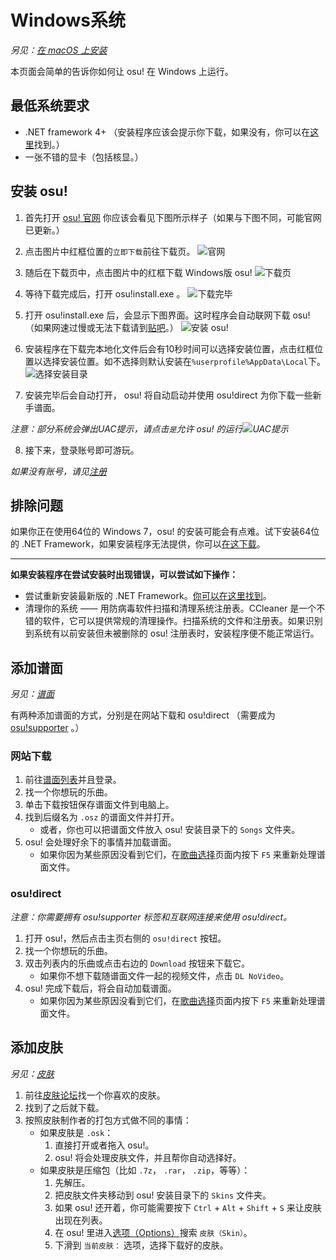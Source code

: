 # Windows系统

*另见：[在 macOS 上安装](/an-zhuang/macos.md)*

本页面会简单的告诉你如何让 osu! 在 Windows 上运行。

## 最低系统要求

- .NET framework 4+ （安装程序应该会提示你下载，如果没有，你可以在[这里](https://www.microsoft.com/zh-cn/download/details.aspx?id=48130)找到。）
- 一张不错的显卡（包括核显。）

## 安装 osu!

1. 首先打开 [osu! 官网](https://osu.ppy.sh/) 你应该会看见下图所示样子（如果与下图不同，可能官网已更新。）

2. 点击图片中红框位置的`立即下载`前往下载页。
![](../.gitbook/assets/an-zhuang/osu_website_main.png "官网")

3. 随后在下载页中，点击图片中的红框下载 Windows版 osu!
![](../.gitbook/assets/an-zhuang/osu_website_download.png "下载页")

4. 等待下载完成后，打开 osu!install.exe 。
![](../.gitbook/assets/an-zhuang/osu_download_finish.png "下载完毕")

5. 打开 osu!install.exe 后，会显示下图界面。这时程序会自动联网下载 osu! （如果网速过慢或无法下载请到[贴吧](https://tieba.baidu.com/p/6051142501)。）
![](../.gitbook/assets/an-zhuang/osu_install_first.png "安装 osu!")

6. 安装程序在下载完本地化文件后会有10秒时间可以选择安装位置，点击红框位置以选择安装位置。如不选择则默认安装在` %userprofile%AppData\Local `下。
![](../.gitbook/assets/an-zhuang/osu_install_select.png "选择安装目录")

7. 安装完毕后会自动打开， osu! 将自动启动并使用 osu!direct 为你下载一些新手谱面。

*注意：部分系统会弹出UAC提示，请点击`是`允许 osu! 的运行![](../.gitbook/assets/an-zhuang/osu_uac.png "UAC提示")*

8. 接下来，登录账号即可游玩。

*如果没有账号，请见[注册](/registration.md)*

## 排除问题

如果你正在使用64位的 Windows 7，osu! 的安装可能会有点难。试下安装64位的 .NET Framework，如果安装程序无法提供，你可以[在这下载](https://download.microsoft.com/download/2/0/e/20e90413-712f-438c-988e-fdaa79a8ac3d/dotnetfx35.exe)。

---

**如果安装程序在尝试安装时出现错误，可以尝试如下操作：**

- 尝试重新安装最新版的 .NET Framework。[你可以在这里找到](https://dotnet.microsoft.com/download)。
- 清理你的系统 —— 用防病毒软件扫描和清理系统注册表。CCleaner 是一个不错的软件，它可以提供常规的清理操作。扫描系统的文件和注册表。如果识别到系统有以前安装但未被删除的 osu! 注册表时，安装程序便不能正常运行。

## 添加谱面

*另见：[谱面]()*

有两种添加谱面的方式，分别是在网站下载和 osu!direct （需要成为 [osu!supporter]() 。）

### 网站下载

1. 前往[谱面列表](https://osu.ppy.sh/beatmapsets)并且登录。
2. 找一个你想玩的乐曲。
3. 单击下载按钮保存谱面文件到电脑上。
4. 找到后缀名为 `.osz` 的谱面文件并打开。
   - 或者，你也可以把谱面文件放入 osu! 安装目录下的 `Songs` 文件夹。
5. osu! 会处理好余下的事情并加载谱面。
   - 如果你因为某些原因没看到它们，在[歌曲选择]()页面内按下 `F5` 来重新处理谱面文件。

### osu!direct

*注意：你需要拥有 osu!supporter 标签和互联网连接来使用 osu!direct。*

1. 打开 osu!，然后点击主页右侧的 `osu!direct` 按钮。
2. 找一个你想玩的乐曲。
3. 双击列表内的乐曲或点击右边的 `Download` 按钮来下载它。
   - 如果你不想下载随谱面文件一起的视频文件，点击 `DL NoVideo`。
4. osu! 完成下载后，将会自动加载谱面。
   - 如果你因为某些原因没看到它们，在[歌曲选择]()页面内按下 `F5` 来重新处理谱面文件。

## 添加皮肤

*另见：[皮肤](/pi-fu/skinning.md)*

1. 前往[皮肤论坛](https://osu.ppy.sh/community/forums/15)找一个你喜欢的皮肤。
2. 找到了之后就下载。
3. 按照皮肤制作者的打包方式做不同的事情：
   - 如果皮肤是 `.osk`：
     1. 直接打开或者拖入 osu!。
     2. osu! 将会处理皮肤文件，并且帮你自动选择好。
   - 如果皮肤是压缩包（比如 `.7z`， `.rar`， `.zip`，等等）：
     1. 先解压。
     2. 把皮肤文件夹移动到 osu! 安装目录下的 `Skins` 文件夹。
     3. 如果 osu! 还开着，你可能需要按下 `Ctrl` + `Alt` + `Shift` + `S` 来让皮肤出现在列表。
     4. 在 osu! 里进入[选项（Options）]()搜索 `皮肤（Skin）`。
     5. 下滑到 `当前皮肤：` 选项，选择下载好的皮肤。

